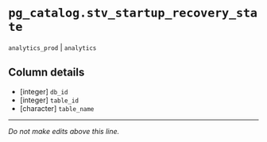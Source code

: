 # `pg_catalog.stv_startup_recovery_state`
`analytics_prod` | `analytics`

## Column details
* [integer]   `db_id`
* [integer]   `table_id`
* [character] `table_name`

-------------------------------------------------------------------------------
*Do not make edits above this line.*
